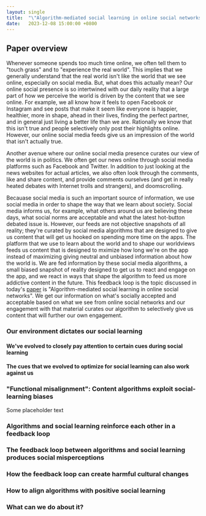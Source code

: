 ```yaml
---
layout: single
title:  "\"Algorithm-mediated social learning in online social networks\": A Review"
date:   2023-12-08 15:00:00 +0800
---
```


## Paper overview

Whenever someone spends too much time online, we often tell them to "touch grass" and to "experience the real world". This implies that we generally understand that the real world isn't like the world that we see online, especially on social media. But, what does this actually mean? Our online social presence is so intertwined with our daily reality that a large part of how we perceive the world is driven by the content that we see online. For example, we all know how it feels to open Facebook or Instagram and see posts that make it seem like everyone is happier, healthier, more in shape, ahead in their lives, finding the perfect partner, and in general just living a better life than we are. Rationally we know that this isn't true and people selectively only post their highlights online. However, our online social media feeds give us an impression of the world that isn't actually true.

Another avenue where our online social media presence curates our view of the world is in politics. We often get our news online through social media platforms such as Facebook and Twitter. In addition to just looking at the news websites for actual articles, we also often look through the comments, like and share content, and provide comments ourselves (and get in really heated debates with Internet trolls and strangers), and doomscrolling.

Becauase social media is such an important source of information, we use social media in order to shape the way that we learn about society. Social media informs us, for example, what others around us are believing these days, what social norms are acceptable and what the latest hot-button debated issue is. However, our feeds are not objective snapshots of all reality; they're curated by social media algorithms that are designed to give us content that will get us hooked on spending more time on the apps. The platform that we use to learn about the world and to shape our worldviews feeds us content that is designed to mximize how long we're on the app instead of maximizing giving neutral and unbiased information about how the world is. We are fed information by these social media algorithms, a small biased snapshot of reality designed to get us to react and engage on the app, and we react in ways that shape the algorithm to feed us more addictive content in the future. This feedback loop is the topic discussed in today's [paper](https://osf.io/yw5ah/) is "Algorithm-mediated social learning in online social networks". We get our information on what's socially accepted and acceptable based on what we see from online social networks and our engagement with that material curates our algorithm to selectively give us content that will further our own engagement.

### Our environment dictates our social learning

#### We've evolved to closely pay attention to certain cues during social learning

#### The cues that we evolved to optimize for social learning can also work against us

### "Functional misalignment": Content algorithms exploit social-learning biases

Some placeholder text

### Algorithms and social learning reinforce each other in a feedback loop

### The feedback loop between algorithms and social learning produces social misperceptions

### How the feedback loop can create harmful cultural changes

### How to align algorithms with positive social learning

### What can we do about it? 
